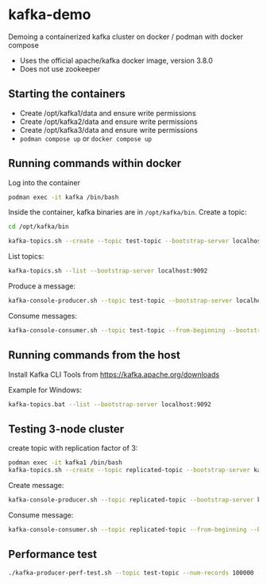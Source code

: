 # kafka-demo
Demoing a containerized kafka cluster on docker / podman with docker compose

* Uses the official apache/kafka docker image, version 3.8.0
* Does not use zookeeper

## Starting the containers
* Create /opt/kafka1/data and ensure write permissions
* Create /opt/kafka2/data and ensure write permissions
* Create /opt/kafka3/data and ensure write permissions
* `podman compose up` or `docker compose up`

## Running commands within docker

Log into the container

```bash
podman exec -it kafka /bin/bash
```

Inside the container, kafka binaries are in `/opt/kafka/bin`. Create a topic:

```bash
cd /opt/kafka/bin

kafka-topics.sh --create --topic test-topic --bootstrap-server localhost:9092 --partitions 1 --replication-factor 1
```

List topics:
```bash
kafka-topics.sh --list --bootstrap-server localhost:9092
```

Produce a message:
```bash
kafka-console-producer.sh --topic test-topic --bootstrap-server localhost:9092

```

Consume messages:
```bash
kafka-console-consumer.sh --topic test-topic --from-beginning --bootstrap-server localhost:9092

```


## Running commands from the host

Install Kafka CLI Tools from https://kafka.apache.org/downloads

Example for Windows:

```bash
kafka-topics.bat --list --bootstrap-server localhost:9092
```



## Testing 3-node cluster

create topic with replication factor of 3:

```bash
podman exec -it kafka1 /bin/bash
kafka-topics.sh --create --topic replicated-topic --bootstrap-server kafka1:9092 --partitions 3 --replication-factor 3
```

Create message:

```bash
kafka-console-producer.sh --topic replicated-topic --bootstrap-server kafka1:9092
```

Consume message:

```bash
kafka-console-consumer.sh --topic replicated-topic --from-beginning --bootstrap-server kafka1:9092
```


## Performance test

```bash
./kafka-producer-perf-test.sh --topic test-topic --num-records 100000 --record-size 512 --throughput -1 --producer-props bootstrap.servers=localhost:9092

```